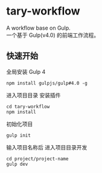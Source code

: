 # tary-workflow
A workflow base on Gulp.  
一个基于 Gulp(v4.0) 的前端工作流程。

## 快速开始

全局安装 Gulp 4
```
npm install gulpjs/gulp#4.0 -g
```
进入项目目录 安装插件
```
cd tary-workflow
npm install
```
初始化项目
```
gulp init
```
输入项目名称后 进入项目目录开发
```
cd project/project-name
gulp dev
```